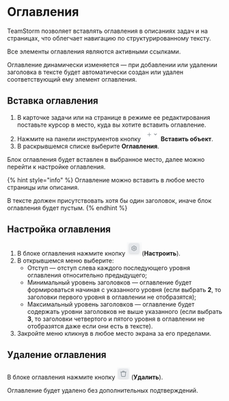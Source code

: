 # Оглавления

TeamStorm позволяет вставлять оглавления в описаниях задач и на страницах, что облегчает навигацию по структурированному тексту.&#x20;

Все элементы оглавления являются активными ссылками.&#x20;

Оглавление динамически изменяется — при добавлении или удалении заголовка в тексте будет автоматически создан или удален соответствующий ему элемент оглавления.&#x20;

## Вставка оглавления

1. В карточке задачи или на странице в режиме ее редактирования поставьте курсор в место, куда вы хотите вставить оглавление.
2. Нажмите на панели инструментов кнопку <img src="../../../.gitbook/assets/изображение (3) (1) (1) (1) (1) (1).png" alt="" data-size="line"> **Вставить объект**.
3. В раскрывшемся списке выберите **Оглавления**.

Блок оглавления будет вставлен в выбранное место, далее можно перейти к настройке оглавления.&#x20;

{% hint style="info" %}
Оглавление можно вставить в любое место страницы или описания.

В тексте должен присутствовать хотя бы один заголовок, иначе блок оглавления будет пустым.
{% endhint %}

## Настройка оглавления

1. В блоке оглавления нажмите кнопку <img src="../../../.gitbook/assets/изображение (216).png" alt="" data-size="line">(**Настроить**).
2. В открывшемся меню выберите:
   * Отступ — отступ слева  каждого последующего уровня оглавления относительно предыдущего;
   * Минимальный уровень заголовков — оглавление будет формироваться начиная с указанного уровня (если выбрать **2**, то заголовки первого уровня в оглавлении не отобразятся);
   * Максимальный уровень заголовков  — оглавление будет содержать уровни заголовков не выше указанного (если выбрать **3**, то заголовки четвертого и пятого уровня в оглавлении не отобразятся даже если они есть в тексте).
3. Закройте меню кликнув в любое место экрана за его пределами.

## Удаление оглавления

В блоке оглавления нажмите кнопку <img src="../../../.gitbook/assets/изображение (217).png" alt="" data-size="line"> (**Удалить**).

Оглавление будет удалено без дополнительных подтверждений.&#x20;

